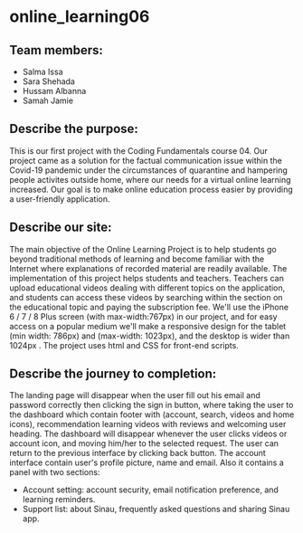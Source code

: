 # online_learning06

## Team members: 
- Salma Issa
- Sara Shehada
- Hussam Albanna
- Samah Jamie

## Describe the purpose:
This is our first project with the Coding Fundamentals course 04. Our project came as a solution for the factual communication issue within the Covid-19 pandemic under the circumstances of quarantine and hampering people activites outside home, where our needs for a virtual online learning increased.
Our goal is to make online education process easier by providing a user-friendly application. 

## Describe our site:
The main objective of the Online Learning Project is to help students go beyond traditional methods of learning and become familiar with the Internet where explanations of recorded material are readily available.
The implementation of this project helps students and teachers. Teachers can upload educational videos dealing with different topics on the application, and students can access these videos by searching within the section on the educational topic and paying the subscription fee.
We'll use the iPhone 6 / 7 / 8 Plus screen (with max-width:767px) in our project, and for easy access on a popular medium we'll make a responsive design for the tablet (min width: 786px) and (max-width: 1023px), and the desktop is wider than 1024px  .
The project uses html and CSS for front-end scripts.

## Describe the journey to completion:
The landing page will disappear when the user fill out his email and password correctly then clicking the sign in button, where taking the user to the dashboard which contain footer with (account, search, videos and home icons), recommendation learning videos with reviews and welcoming user heading. The dashboard will disappear whenever the user clicks  videos or account icon, and moving him/her to the selected request. The user can return to the previous interface by clicking back button.
The account interface contain user's profile picture, name and email. Also it contains a panel with two sections:
- Account setting: account security, email notification preference, and learning reminders.
- Support list: about Sinau, frequently asked questions and sharing Sinau app.
